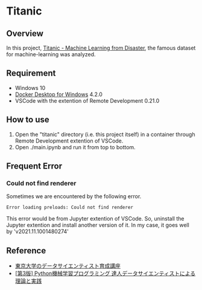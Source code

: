 # Titanic

## Overview
In this project, [Titanic - Machine Learning from Disaster](https://www.kaggle.com/c/titanic/overview), the famous dataset for machine-learning was analyzed.

## Requirement
- Windows 10
- [Docker Desktop for Windows](https://www.docker.com/products/docker-desktop) 4.2.0
- VSCode with the extention of Remote Development 0.21.0

## How to use
1. Open the "titanic" directory (i.e. this project itself) in a container through Remote Development extention of VSCode.
2. Open ./main.ipynb and run it from top to bottom.

## Frequent Error
### Could not find renderer
Sometimes we are encountered by the following error.
```
Error loading preloads: Could not find renderer
```
This error would be from Jupyter extention of VSCode.
So, uninstall the Jupyter extention and install another version of it.
In my case, it goes well by 'v2021.11.1001480274'

## Reference
- [東京大学のデータサイエンティスト育成講座](https://www.amazon.co.jp/%E6%9D%B1%E4%BA%AC%E5%A4%A7%E5%AD%A6%E3%81%AE%E3%83%87%E3%83%BC%E3%82%BF%E3%82%B5%E3%82%A4%E3%82%A8%E3%83%B3%E3%83%86%E3%82%A3%E3%82%B9%E3%83%88%E8%82%B2%E6%88%90%E8%AC%9B%E5%BA%A7-Python%E3%81%A7%E6%89%8B%E3%82%92%E5%8B%95%E3%81%8B%E3%81%97%E3%81%A6%E5%AD%A6%E3%81%B6%E3%83%87%E2%80%95%E3%82%BF%E5%88%86%E6%9E%90-%E5%A1%9A%E6%9C%AC%E9%82%A6%E5%B0%8A/dp/4839965250/ref=sr_1_1?keywords=%E3%83%87%E3%83%BC%E3%82%BF%E3%82%B5%E3%82%A4%E3%82%A8%E3%83%B3%E3%83%86%E3%82%A3%E3%82%B9%E3%83%88%E8%82%B2%E6%88%90%E8%AC%9B%E5%BA%A7&qid=1639975123&sprefix=%E3%83%87%E3%83%BC%E3%82%BF%E3%82%B5%E3%82%A4%E3%82%A8%E3%83%B3%E3%83%86%E3%82%A3%E3%82%B9%E3%83%88%2Caps%2C217&sr=8-1)
- [[第3版] Python機械学習プログラミング 達人データサイエンティストによる理論と実践](https://www.amazon.co.jp/%EF%BC%BB%E7%AC%AC3%E7%89%88%EF%BC%BDPython%E6%A9%9F%E6%A2%B0%E5%AD%A6%E7%BF%92%E3%83%97%E3%83%AD%E3%82%B0%E3%83%A9%E3%83%9F%E3%83%B3%E3%82%B0-%E9%81%94%E4%BA%BA%E3%83%87%E3%83%BC%E3%82%BF%E3%82%B5%E3%82%A4%E3%82%A8%E3%83%B3%E3%83%86%E3%82%A3%E3%82%B9%E3%83%88%E3%81%AB%E3%82%88%E3%82%8B%E7%90%86%E8%AB%96%E3%81%A8%E5%AE%9F%E8%B7%B5-impress-top-gear%E3%82%B7%E3%83%AA%E3%83%BC%E3%82%BA-ebook/dp/B08LYWFPQ9/ref=sr_1_18?keywords=%E3%83%87%E3%83%BC%E3%82%BF%E3%82%B5%E3%82%A4%E3%82%A8%E3%83%B3%E3%83%86%E3%82%A3%E3%82%B9%E3%83%88%E8%82%B2%E6%88%90%E8%AC%9B%E5%BA%A7&qid=1639975123&sprefix=%E3%83%87%E3%83%BC%E3%82%BF%E3%82%B5%E3%82%A4%E3%82%A8%E3%83%B3%E3%83%86%E3%82%A3%E3%82%B9%E3%83%88%2Caps%2C217&sr=8-18)
